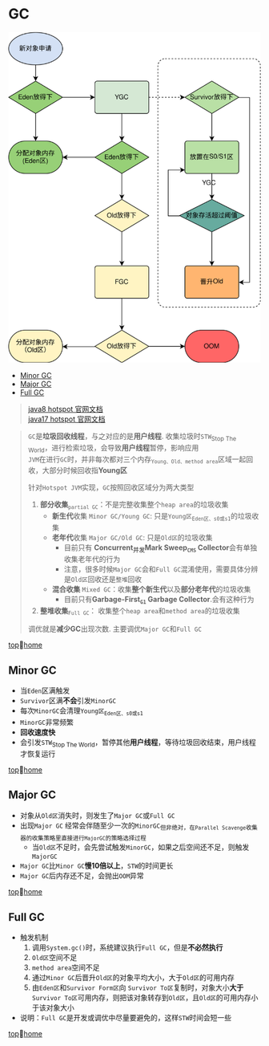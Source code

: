 # GC

![gc.svg](../img/GC.svg)

- [Minor GC](#minor-gc)
- [Major GC](#major-gc)
- [Full GC](#full-gc)

> [java8 hotspot 官网文档](https://docs.oracle.com/javase/8/docs/technotes/guides/vm/gctuning/toc.html)\
> [java17 hotspot 官网文档](https://docs.oracle.com/en/java/javase/17/gctuning/introduction-garbage-collection-tuning.html)

> `GC`是**垃圾回收线程**，与之对应的是**用户线程**. 收集垃圾时`STW`<sub>Stop The World</sub>，进行检索垃圾，会导致**用户线程**暂停，影响应用\
> `JVM`在进行`GC`时，并非每次都对三个内存<sub>`Young、Old、method area`</sub>区域一起回收，大部分时候回收指**Young区**
>
> 针对`Hotspot JVM`实现，`GC`按照回收区域分为两大类型
> 1. **部分收集**<sub>`partial GC`</sub>：不是完整收集整个`heap area`的垃圾收集
>     - **新生代**收集 `Minor GC/Young GC`: 只是`Young区`<sub>`Eden区、s0或s1`</sub>的垃圾收集
>     - **老年代**收集 `Major GC/Old GC`: 只是`Old区`的垃圾收集
>         - 目前只有 **Concurrent<sub>并发</sub>Mark Sweep<sub>`CMS`</sub> Collector**会有单独收集老年代的行为
>         - 注意，很多时候`Major GC`会和`Full GC`混淆使用，需要具体分辨是`Old区`回收还是`整堆`回收
>     - **混合收集** `Mixed GC`：收集**整个新生代**以及**部分老年代**的垃圾收集
>         - 目前只有**Garbage-First<sub>`G1`</sub> Garbage Collector**.会有这种行为
> 2. **整堆收集**<sub>`Full GC`</sub>： 收集整个`heap area`和`method area`的垃圾收集
>
> 调优就是**减少GC**出现次数. 主要调优`Major GC`和`Full GC`

[top](#gc)🚦[home](../index.md#jvm)

## Minor GC

- 当`Eden`区满触发
- `Survivor`区满**不会**引发`MinorGC`
- 每次`MinorGC`会清理`Young区`<sub>`Eden区、s0或s1`</sub>
- `MinorGC`非常频繁
- **回收速度快**
- 会引发`STW`<sub>Stop The World</sub>，暂停其他**用户线程**，等待垃圾回收结束，用户线程才恢复运行

[top](#gc)🚦[home](../index.md#jvm)

## Major GC

- 对象从`Old区`消失时，则发生了`Major GC`或`Full GC`
- 出现`Major GC` 经常会伴随至少一次的`MinorGC`<sub>但非绝对，在`Parallel Scavenge`收集器的收集策略里直接进行`MajorGC`的策略选择过程</sub>
  - 当`Old区`不足时，会先尝试触发`MinorGC`，如果之后空间还不足，则触发`MajorGC`
- `Major GC`比`Minor GC`**慢10倍以上**，`STW`的时间更长
- `Major GC`后内存还不足，会抛出`OOM`异常

[top](#gc)🚦[home](../index.md#jvm)

## Full GC

- 触发机制
    1. 调用`System.gc()`时，系统建议执行`Full GC`，但是**不必然执行**
    2. `Old区`空间不足
    3. `method area`空间不足
    4. 通过`Minor GC`后晋升`Old区`的对象平均大小，大于`Old区`的可用内存
    5. 由`Eden区`和`Survivor Form区`向 `Survivor To区`复制时，对象大小**大于**`Survivor To区`可用内存，则把该对象转存到`Old区`，且`Old区`的可用内存小于该对象大小
- 说明：`Full GC`是开发或调优中尽量要避免的，这样`STW`时间会短一些

[top](#gc)🚦[home](../index.md#jvm)
